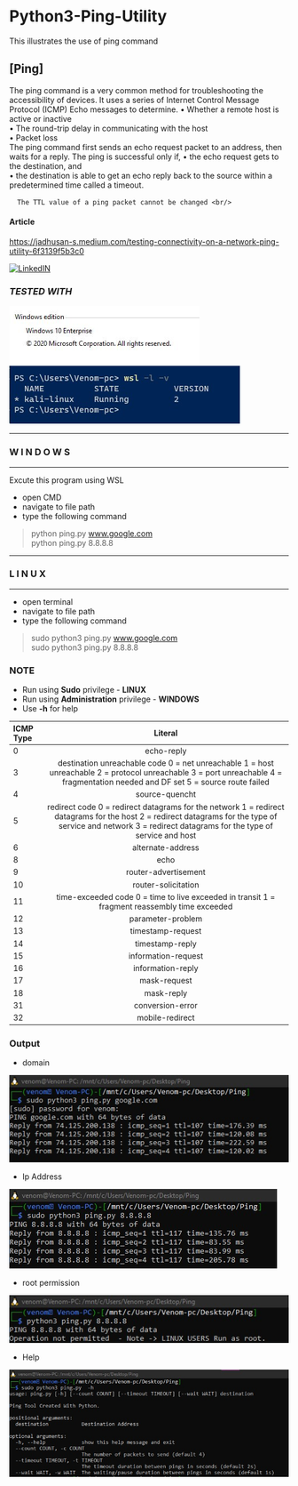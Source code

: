 # Python3-Ping-Utility 
   This illustrates the use of ping command 

## [Ping]
   The ping command is a very common method for troubleshooting the accessibility of devices. It uses a series of Internet Control Message Protocol (ICMP) Echo messages to determine.
• Whether a remote host is active or inactive <br/>
• The round-trip delay in communicating with the host  <br/>
• Packet loss   <br/>
   The ping command first sends an echo request packet to an address, then waits for a reply. The ping is successful only if,
• the echo request gets to the destination, and <br/>
• the destination is able to get an echo reply back to the source within a predetermined time called a timeout. <br/>
         
      The TTL value of a ping packet cannot be changed <br/>

#### Article 

https://jadhusan-s.medium.com/testing-connectivity-on-a-network-ping-utility-6f3139f5b3c0

[![LinkedIN](https://img.shields.io/badge/LinkedIn-0077B5?style=for-the-badge&logo=linkedin&logoColor=white)](https://www.linkedin.com/in/jadhusan24/)


### _TESTED WITH_
![WinVer](./Screenshots/1.JPG) ![WinVer](./Screenshots/2.JPG)

-----------------------------------
###       W I N D O W S
-----------------------------------
Excute this program using WSL
- open CMD
- navigate to  file path
- type the following command
>python ping.py www.google.com  <br/>
>python ping.py 8.8.8.8 <br/>
-----------------------------------
###         L I N U X
-----------------------------------
- open terminal
- navigate to file path
- type the following command
>sudo python3 ping.py www.google.com  <br/>
>sudo python3 ping.py 8.8.8.8 <br/>

### NOTE
- Run using **Sudo** privilege              - **LINUX**
- Run using **Administration** privilege        - **WINDOWS**
- Use **-h** for help

| ICMP Type     | Literal                                                          |
| :------------ |:---------------------------------------------------------------: | 
| 0             | echo-reply                                                       |
| 3             | destination unreachable code 0 = net unreachable 1 = host unreachable 2 = protocol unreachable 3 = port unreachable 4 = fragmentation needed and DF set 5 = source route failed                                                                |
| 4             | source-quencht                                                   |
| 5             | redirect code 0 = redirect datagrams for the network 1 = redirect datagrams for the host 2 = redirect datagrams for the type of service and network 3 = redirect datagrams for the type of service and host                                |
| 6             | alternate-address                                                |
| 8             | echo                                                             |
| 9             | router-advertisement                                             |
| 10            | router-solicitation                                              |
| 11            | time-exceeded code 0 = time to live exceeded in transit 1 = fragment reassembly time exceeded   |
| 12            | parameter-problem                                                |
| 13            | timestamp-request                                                |
| 14            | timestamp-reply                                                  |
| 15            | information-request                                              |
| 16            | information-reply                                                |
| 17            | mask-request                                                     |
| 18            | mask-reply                                                       |
| 31            | conversion-error                                                 |
| 32            | mobile-redirect                                                  |

### Output

 - domain 

![result](./Screenshots/result1.jpg)

 - Ip Address

![result](./Screenshots/result2.jpg)

 - root permission

![error](./Screenshots/err.jpg)

 - Help

![help](./Screenshots/help.jpg)

